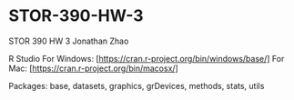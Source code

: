 # STOR-390-HW-3

STOR 390 HW 3
Jonathan Zhao

R Studio
For Windows: [https://cran.r-project.org/bin/windows/base/]
For Mac: [https://cran.r-project.org/bin/macosx/]

Packages: base, datasets, graphics, grDevices, methods, stats, utils



